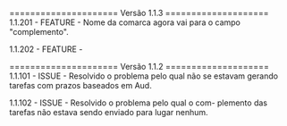 ===================== Versão 1.1.3 ====================
1.1.201 - FEATURE - Nome da comarca agora vai para o
    campo "complemento".

1.1.202 - FEATURE - 


===================== Versão 1.1.2 ====================
1.1.101 - ISSUE - Resolvido o problema pelo qual não se
    estavam gerando tarefas com prazos baseados em Aud.

1.1.102 - ISSUE - Resolvido o problema pelo qual o com-
    plemento das tarefas não estava sendo enviado para
    lugar nenhum.